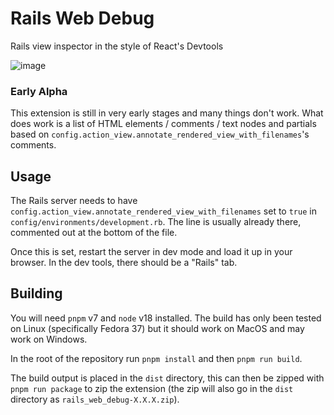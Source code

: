 # Rails Web Debug
Rails view inspector in the style of React's Devtools

![image](https://user-images.githubusercontent.com/52800852/210931761-8c24a156-eadd-4083-b106-dce8cb16d41b.png)

### Early Alpha
This extension is still in very early stages and many things don't work.
What does work is a list of HTML elements / comments / text nodes and partials based on `config.action_view.annotate_rendered_view_with_filenames`'s comments.

## Usage

The Rails server needs to have `config.action_view.annotate_rendered_view_with_filenames` set to `true` in `config/environments/development.rb`.
The line is usually already there, commented out at the bottom of the file.

Once this is set, restart the server in dev mode and load it up in your browser. In the dev tools, there should be a "Rails" tab.

## Building

You will need `pnpm` v7 and `node` v18 installed. The build has only been tested on Linux (specifically Fedora 37) but it should work on MacOS and may work on Windows.

In the root of the repository run `pnpm install` and then `pnpm run build`.

The build output is placed in the `dist` directory, this can then be zipped with `pnpm run package` to zip the extension (the zip will also go in the `dist` directory as `rails_web_debug-X.X.X.zip`).
